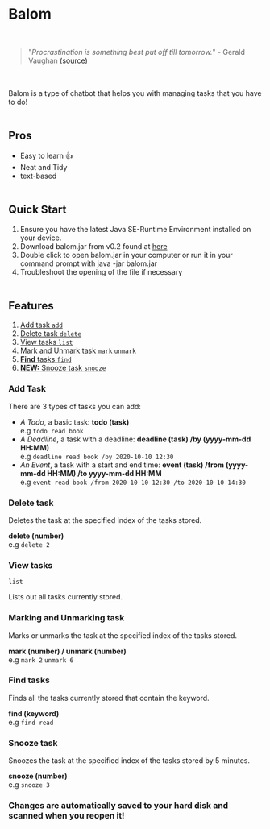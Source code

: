 # Balom
<br>

> "*Procrastination is something best put off till tomorrow.*" - Gerald Vaughan [(source)](https://www.askideas.com/63-best-procrastination-quotes-and-sayings/procrastination-is-something-best-put-off-until-tomorrow-gerald-vaughan/)

<br><br>
Balom is a type of chatbot that helps you with managing tasks that you have to do!
<br><br>
## Pros
* Easy to learn 👍
* Neat and Tidy
* text-based
  <br><br>
## Quick Start
1. Ensure you have the latest Java SE-Runtime Environment installed on your device.
2. Download balom.jar from v0.2 found at [here](https://github.com/ChuaZenKhoon/ip/releases)
3. Double click to open balom.jar in your computer or run it in your command prompt with java -jar balom.jar
4. Troubleshoot the opening of the file if necessary
   <br><br>
## Features
1. [Add task `add`](#add-task)
2. [Delete task `delete`](#delete-task)
3. [View tasks `list`](#view-tasks)
3. [Mark and Unmark task `mark` `unmark`](#marking-and-unmarking-task)
4. [**Find** tasks `find`](#find-tasks)
5. [**NEW:** Snooze task `snooze`](#snooze-task)


### Add Task
There are 3 types of tasks you can add:
+ *A Todo*, a basic task: **todo (task)**
<br> e.g `todo read book`
+ *A Deadline*, a task with a deadline: **deadline (task) /by (yyyy-mm-dd HH:MM)**
<br> e.g `deadline read book /by 2020-10-10 12:30`
+ *An Event*, a task with a start and end time: 
**event (task) /from (yyyy-mm-dd HH:MM) /to yyyy-mm-dd HH:MM**
<br> e.g `event read book /from 2020-10-10 12:30 /to 2020-10-10 14:30`


### Delete task
Deletes the task at the specified index of the tasks stored.

**delete (number)**
<br> e.g `delete 2`


### View tasks

`list`

Lists out all tasks currently stored.


### Marking and Unmarking task

Marks or unmarks the task at the specified index of the tasks stored.


**mark (number) / unmark (number)**
<br> e.g `mark 2` `unmark 6` 

### Find tasks

Finds all the tasks currently stored that contain the keyword.

**find (keyword)**
<br> e.g `find read`

### Snooze task

Snoozes the task at the specified index of the tasks stored by 5 minutes.

**snooze (number)**
<br> e.g `snooze 3`

### Changes are automatically saved to your hard disk and scanned when you reopen it!

